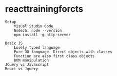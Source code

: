 # reacttrainingforcts

    Setup
        Visual Studio Code
        NodeJS: node --version
        npm install -g http-server

    Basic JS
        Losely typed language
        Pure OO language. Direct objects with classes
        Function are also first class objects
        DOM manipulation
    JQuery vs Javascript
    React vs Jquery
